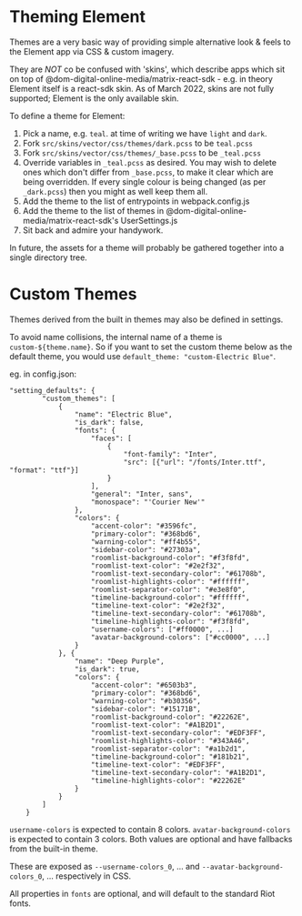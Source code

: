 # Theming Element

Themes are a very basic way of providing simple alternative look & feels to the
Element app via CSS & custom imagery.

They are _NOT_ co be confused with 'skins', which describe apps which sit on top
of @dom-digital-online-media/matrix-react-sdk - e.g. in theory Element itself is a react-sdk skin.
As of March 2022, skins are not fully supported; Element is the only available skin.

To define a theme for Element:

1.  Pick a name, e.g. `teal`. at time of writing we have `light` and `dark`.
2.  Fork `src/skins/vector/css/themes/dark.pcss` to be `teal.pcss`
3.  Fork `src/skins/vector/css/themes/_base.pcss` to be `_teal.pcss`
4.  Override variables in `_teal.pcss` as desired. You may wish to delete ones
    which don't differ from `_base.pcss`, to make it clear which are being
    overridden. If every single colour is being changed (as per `_dark.pcss`)
    then you might as well keep them all.
5.  Add the theme to the list of entrypoints in webpack.config.js
6.  Add the theme to the list of themes in @dom-digital-online-media/matrix-react-sdk's UserSettings.js
7.  Sit back and admire your handywork.

In future, the assets for a theme will probably be gathered together into a
single directory tree.

# Custom Themes

Themes derived from the built in themes may also be defined in settings.

To avoid name collisions, the internal name of a theme is
`custom-${theme.name}`. So if you want to set the custom theme below as the
default theme, you would use `default_theme: "custom-Electric Blue"`.

eg. in config.json:

```
"setting_defaults": {
        "custom_themes": [
            {
                "name": "Electric Blue",
                "is_dark": false,
                "fonts": {
                    "faces": [
                        {
                            "font-family": "Inter",
                            "src": [{"url": "/fonts/Inter.ttf", "format": "ttf"}]
                        }
                    ],
                    "general": "Inter, sans",
                    "monospace": "'Courier New'"
                },
                "colors": {
                    "accent-color": "#3596fc",
                    "primary-color": "#368bd6",
                    "warning-color": "#ff4b55",
                    "sidebar-color": "#27303a",
                    "roomlist-background-color": "#f3f8fd",
                    "roomlist-text-color": "#2e2f32",
                    "roomlist-text-secondary-color": "#61708b",
                    "roomlist-highlights-color": "#ffffff",
                    "roomlist-separator-color": "#e3e8f0",
                    "timeline-background-color": "#ffffff",
                    "timeline-text-color": "#2e2f32",
                    "timeline-text-secondary-color": "#61708b",
                    "timeline-highlights-color": "#f3f8fd",
                    "username-colors": ["#ff0000", ...]
                    "avatar-background-colors": ["#cc0000", ...]
                }
            }, {
                "name": "Deep Purple",
                "is_dark": true,
                "colors": {
                    "accent-color": "#6503b3",
                    "primary-color": "#368bd6",
                    "warning-color": "#b30356",
                    "sidebar-color": "#15171B",
                    "roomlist-background-color": "#22262E",
                    "roomlist-text-color": "#A1B2D1",
                    "roomlist-text-secondary-color": "#EDF3FF",
                    "roomlist-highlights-color": "#343A46",
                    "roomlist-separator-color": "#a1b2d1",
                    "timeline-background-color": "#181b21",
                    "timeline-text-color": "#EDF3FF",
                    "timeline-text-secondary-color": "#A1B2D1",
                    "timeline-highlights-color": "#22262E"
                }
            }
        ]
    }
```

`username-colors` is expected to contain 8 colors. `avatar-background-colors` is expected to contain 3 colors. Both values are optional and have fallbacks from the built-in theme.

These are exposed as `--username-colors_0`, ... and `--avatar-background-colors_0`, ... respectively in CSS.

All properties in `fonts` are optional, and will default to the standard Riot fonts.
